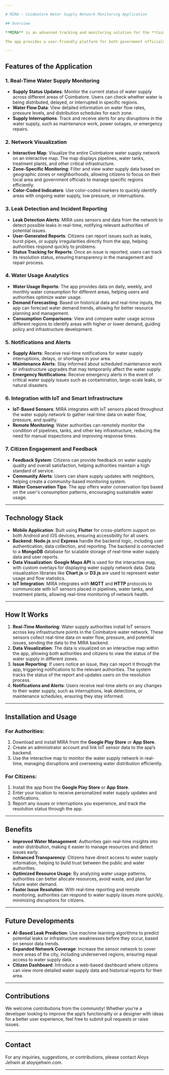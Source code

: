 ```yaml
---

# MIRA – Coimbatore Water Supply Network Monitoring Application

## Overview

**MIRA** is an advanced tracking and monitoring solution for the **Coimbatore water supply network**. With rapid urbanization, it has become essential to ensure the efficient distribution of water resources. MIRA enables real-time tracking, monitoring, and management of the city's water supply infrastructure, ensuring that water is distributed evenly and efficiently to all regions of Coimbatore.

The app provides a user-friendly platform for both government officials and citizens to track the status of water supply, identify issues like leaks, shortages, or blockages, and optimize water management. MIRA serves as a bridge between water authorities and the public, providing transparency and insight into the water distribution system.

---
```


## Features of the Application

### 1. **Real-Time Water Supply Monitoring**
- **Supply Status Updates**: Monitor the current status of water supply across different areas of Coimbatore. Users can check whether water is being distributed, delayed, or interrupted in specific regions.
- **Water Flow Data**: View detailed information on water flow rates, pressure levels, and distribution schedules for each zone.
- **Supply Interruptions**: Track and receive alerts for any disruptions in the water supply, such as maintenance work, power outages, or emergency repairs.

### 2. **Network Visualization**
- **Interactive Map**: Visualize the entire Coimbatore water supply network on an interactive map. The map displays pipelines, water tanks, treatment plants, and other critical infrastructure.
- **Zone-Specific Monitoring**: Filter and view water supply data based on geographic zones or neighborhoods, allowing citizens to focus on their local area and government officials to manage specific regions efficiently.
- **Color-Coded Indicators**: Use color-coded markers to quickly identify areas with ongoing water supply, low pressure, or interruptions.

### 3. **Leak Detection and Incident Reporting**
- **Leak Detection Alerts**: MIRA uses sensors and data from the network to detect possible leaks in real-time, notifying relevant authorities of potential issues.
- **User-Generated Reports**: Citizens can report issues such as leaks, burst pipes, or supply irregularities directly from the app, helping authorities respond quickly to problems.
- **Status Tracking for Reports**: Once an issue is reported, users can track its resolution status, ensuring transparency in the management and repair process.

### 4. **Water Usage Analytics**
- **Water Usage Reports**: The app provides data on daily, weekly, and monthly water consumption for different areas, helping users and authorities optimize water usage.
- **Demand Forecasting**: Based on historical data and real-time inputs, the app can forecast water demand trends, allowing for better resource planning and management.
- **Consumption Comparisons**: View and compare water usage across different regions to identify areas with higher or lower demand, guiding policy and infrastructure development.

### 5. **Notifications and Alerts**
- **Supply Alerts**: Receive real-time notifications for water supply interruptions, delays, or shortages in your area.
- **Maintenance Alerts**: Stay informed about scheduled maintenance work or infrastructure upgrades that may temporarily affect the water supply.
- **Emergency Notifications**: Receive emergency alerts in the event of critical water supply issues such as contamination, large-scale leaks, or natural disasters.

### 6. **Integration with IoT and Smart Infrastructure**
- **IoT-Based Sensors**: MIRA integrates with IoT sensors placed throughout the water supply network to gather real-time data on water flow, pressure, and quality.
- **Remote Monitoring**: Water authorities can remotely monitor the condition of pipelines, tanks, and other key infrastructure, reducing the need for manual inspections and improving response times.

### 7. **Citizen Engagement and Feedback**
- **Feedback System**: Citizens can provide feedback on water supply quality and overall satisfaction, helping authorities maintain a high standard of service.
- **Community Alerts**: Users can share supply updates with neighbors, helping create a community-based monitoring system.
- **Water Conservation Tips**: The app offers water conservation tips based on the user's consumption patterns, encouraging sustainable water usage.

---

## Technology Stack

- **Mobile Application**: Built using **Flutter** for cross-platform support on both Android and iOS devices, ensuring accessibility for all users.
- **Backend**: **Node.js** and **Express** handle the backend logic, including user authentication, data collection, and reporting. The backend is connected to a **MongoDB** database for scalable storage of real-time water supply data and user reports.
- **Data Visualization**: **Google Maps API** is used for the interactive map, with custom overlays for displaying water supply network data. Data visualization libraries like **Chart.js** or **D3.js** are used to represent water usage and flow statistics.
- **IoT Integration**: MIRA integrates with **MQTT** and **HTTP** protocols to communicate with IoT sensors placed in pipelines, water tanks, and treatment plants, allowing real-time monitoring of network health.

---

## How It Works

1. **Real-Time Monitoring**: Water supply authorities install IoT sensors across key infrastructure points in the Coimbatore water network. These sensors collect real-time data on water flow, pressure, and potential issues, sending the data to the MIRA backend.
2. **Data Visualization**: The data is visualized on an interactive map within the app, allowing both authorities and citizens to view the status of the water supply in different zones.
3. **Issue Reporting**: If users notice an issue, they can report it through the app, triggering notifications to the relevant authorities. The system tracks the status of the report and updates users on the resolution process.
4. **Notifications and Alerts**: Users receive real-time alerts on any changes to their water supply, such as interruptions, leak detections, or maintenance schedules, ensuring they stay informed.

---

## Installation and Usage

### For Authorities:
1. Download and install MIRA from the **Google Play Store** or **App Store**.
2. Create an administrator account and link IoT sensor data to the app’s backend.
3. Use the interactive map to monitor the water supply network in real-time, managing disruptions and overseeing water distribution efficiently.

### For Citizens:
1. Install the app from the **Google Play Store** or **App Store**.
2. Enter your location to receive personalized water supply updates and notifications.
3. Report any issues or interruptions you experience, and track the resolution status through the app.

---

## Benefits

- **Improved Water Management**: Authorities gain real-time insights into water distribution, making it easier to manage resources and detect issues early.
- **Enhanced Transparency**: Citizens have direct access to water supply information, helping to build trust between the public and water authorities.
- **Optimized Resource Usage**: By analyzing water usage patterns, authorities can better allocate resources, avoid waste, and plan for future water demand.
- **Faster Issue Resolution**: With real-time reporting and remote monitoring, authorities can respond to water supply issues more quickly, minimizing disruptions for citizens.

---

## Future Developments

- **AI-Based Leak Prediction**: Use machine learning algorithms to predict potential leaks or infrastructure weaknesses before they occur, based on sensor data trends.
- **Expanded Network Coverage**: Increase the sensor network to cover more areas of the city, including underserved regions, ensuring equal access to water supply data.
- **Citizen Dashboard**: Introduce a web-based dashboard where citizens can view more detailed water supply data and historical reports for their area.

---

## Contributions

We welcome contributions from the community! Whether you're a developer looking to improve the app’s functionality or a designer with ideas for a better user experience, feel free to submit pull requests or raise issues.

---



## Contact

For any inquiries, suggestions, or contributions, please contact Aloys Jehwin at aloysjehwin.com.

---

